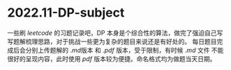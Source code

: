 # 2022.11-DP-subject
一些刷 $leetcode$ 的习题记录吧，DP 本身是个综合性的算法，做完了强迫自己写写题解梳理思路，对于挑战一些更为复杂的题目来说还是有好处的。
每日题目完成后会分别上传题解的 $.md$版本 和 $.pdf$ 版本，受于限制，有时候 $.md$ 文件
不能很好的呈现内容，此时使用 $pdf$ 版本较为便捷。命名格式均为做题当天日期。
